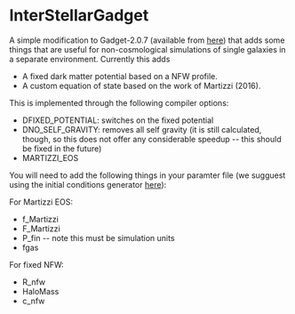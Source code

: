 InterStellarGadget
==================

A simple modification to Gadget-2.0.7 (available from [here](https://wwwmpa.mpa-garching.mpg.de/gadget/)) that adds some things that are useful for non-cosmological simulations of single galaxies in a separate environment. Currently this adds

+ A fixed dark matter potential based on a NFW profile.
+ A custom equation of state based on the work of Martizzi (2016).

This is implemented through the following compiler options:

+ DFIXED\_POTENTIAL: switches on the fixed potential
+ DNO\_SELF\_GRAVITY: removes all self gravity (it is still calculated, though, so this does not offer any considerable speedup -- this should be fixed in the future)
+ MARTIZZI\_EOS

You will need to add the following things in your paramter file (we sugguest using the initial conditions generator [here](https://www.github.com/JBorrow/GoGoGadget)):

For Martizzi EOS:

+ f\_Martizzi
+ F\_Martizzi
+ P\_fin -- note this must be simulation units
+ fgas

For fixed NFW:
+ R\_nfw
+ HaloMass
+ c\_nfw
